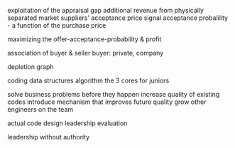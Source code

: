 
exploitation of the appraisal gap
additional revenue from physically separated market
suppliers' acceptance
price signal
acceptance probalility - a function of the purchase price

maximizing the offer-acceptance-probability & profit

association of buyer & seller
buyer: private, company






depletion graph



coding
data structures
algorithm
the 3 cores for juniors

solve business problems before they happen
increase quality of existing codes
introduce mechanism that improves future quality
grow other engineers on the team

actual code
design
leadership evaluation

leadership without authority
